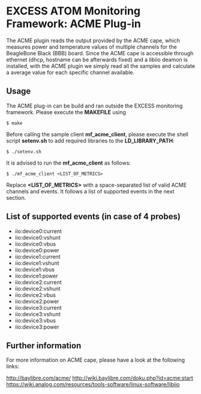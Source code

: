 # EXCESS ATOM Monitoring Framework: ACME Plug-in

The ACME plugin reads the output provided by the ACME cape, which measures power and temperature values of multiple channels for the BeagleBone Black (BBB) board. Since the ACME cape is accessible through ethernet (dhcp, hostname can be afterwards fixed) and a libiio deamon is installed, with the ACME plugin we simply read all the samples and calculate a average value for each specific channel available.

## Usage

The ACME plug-in can be build and ran outside the EXCESS monitoring framework.
Please execute the **MAKEFILE** using

```
$ make
```

Before calling the sample client **mf_acme_client**, please execute the
shell script **setenv.sh** to add required libraries to the **LD_LIBRARY_PATH**:

```
$ ./setenv.sh
```

It is advised to run the **mf_acme_client** as follows:

```
$ ./mf_acme_client <LIST_OF_METRICS>
```

Replace **<LIST_OF_METRICS>** with a space-separated list of valid ACME channels and events.
It follows a list of supported events in the next section.



## List of supported events (in case of 4 probes)

- iio:device0:current
- iio:device0:vshunt
- iio:device0:vbus
- iio:device0:power
- iio:device1:current
- iio:device1:vshunt
- iio:device1:vbus
- iio:device1:power
- iio:device2:current
- iio:device2:vshunt
- iio:device2:vbus
- iio:device2:power
- iio:device3:current
- iio:device3:vshunt
- iio:device3:vbus
- iio:device3:power


## Further information

For more information on ACME cape, please have a look at the following links:

http://baylibre.com/acme/
http://wiki.baylibre.com/doku.php?id=acme:start
https://wiki.analog.com/resources/tools-software/linux-software/libiio
